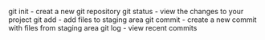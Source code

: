 git init - creat a new git repository
git status - view the changes to your project
git add - add files to staging area
git commit - create a new commit with files from staging area
git log - view recent commits